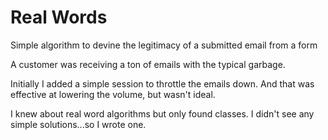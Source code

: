 # Real Words
Simple algorithm to devine the legitimacy of a submitted email from a form

A customer was receiving a ton of emails with the typical garbage.

Initially I added a simple session to throttle the emails down. And that was effective at lowering the volume, but wasn't ideal.

I knew about real word algorithms but only found classes. I didn't see any simple solutions...so I wrote one.

